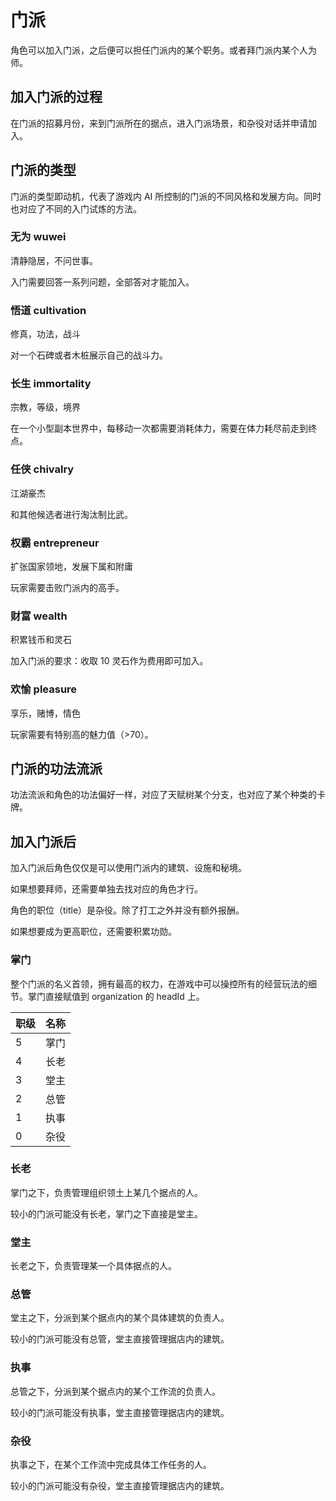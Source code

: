 # 门派

角色可以加入门派，之后便可以担任门派内的某个职务。或者拜门派内某个人为师。

## 加入门派的过程

在门派的招募月份，来到门派所在的据点，进入门派场景，和杂役对话并申请加入。

## 门派的类型

门派的类型即动机，代表了游戏内 AI 所控制的门派的不同风格和发展方向。同时也对应了不同的入门试炼的方法。

### 无为 wuwei

清静隐居，不问世事。

入门需要回答一系列问题，全部答对才能加入。

### 悟道 cultivation

修真，功法，战斗

对一个石碑或者木桩展示自己的战斗力。

### 长生 immortality

宗教，等级，境界

在一个小型副本世界中，每移动一次都需要消耗体力，需要在体力耗尽前走到终点。

### 任侠 chivalry

江湖豪杰

和其他候选者进行淘汰制比武。

### 权霸 entrepreneur

扩张国家领地，发展下属和附庸

玩家需要击败门派内的高手。

### 财富 wealth

积累钱币和灵石

加入门派的要求：收取 10 灵石作为费用即可加入。

### 欢愉 pleasure

享乐，赌博，情色

玩家需要有特别高的魅力值（>70）。

## 门派的功法流派

功法流派和角色的功法偏好一样，对应了天赋树某个分支，也对应了某个种类的卡牌。

## 加入门派后

加入门派后角色仅仅是可以使用门派内的建筑、设施和秘境。

如果想要拜师，还需要单独去找对应的角色才行。

角色的职位（title）是杂役。除了打工之外并没有额外报酬。

如果想要成为更高职位，还需要积累功勋。

### 掌门

整个门派的名义首领，拥有最高的权力，在游戏中可以操控所有的经营玩法的细节。掌门直接赋值到 organization 的 headId 上。

| 职级 | 名称 |
| ---- | ---- |
| 5    | 掌门 |
| 4    | 长老 |
| 3    | 堂主 |
| 2    | 总管 |
| 1    | 执事 |
| 0    | 杂役 |

### 长老

掌门之下，负责管理组织领土上某几个据点的人。

较小的门派可能没有长老，掌门之下直接是堂主。

### 堂主

长老之下，负责管理某一个具体据点的人。

### 总管

堂主之下，分派到某个据点内的某个具体建筑的负责人。

较小的门派可能没有总管，堂主直接管理据店内的建筑。

### 执事

总管之下，分派到某个据点内的某个工作流的负责人。

较小的门派可能没有执事，堂主直接管理据店内的建筑。

### 杂役

执事之下，在某个工作流中完成具体工作任务的人。

较小的门派可能没有杂役，堂主直接管理据店内的建筑。
